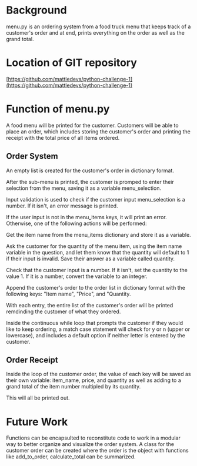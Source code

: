 # Background
menu.py is an ordering system from a food truck menu that keeps track of a customer's order and at end, prints everything on the order as well as the grand total. 

# Location of GIT repository
[https://github.com/mattledevs/python-challenge-1](https://github.com/mattledevs/python-challenge-1)

# Function of menu.py
A food menu will be printed for the customer. Customers will be able to place an order, which includes storing the customer's order and printing the receipt with the total price of all items ordered.

## Order System
An empty list is created for the customer's order in dictionary format.

After the sub-menu is printed, the customer is promped to enter their selection from the menu, saving it as a variable menu_selection.

Input validation is used to check if the customer input menu_selection is a number. If it isn't, an error message is printed.

If the user input is not in the menu_items keys, it will print an error. Otherwise, one of the following actions will be performed:

Get the item name from the menu_items dictionary and store it as a variable.

Ask the customer for the quantity of the menu item, using the item name variable in the question, and let them know that the quantity will default to 1 if their input is invalid. Save their answer as a variable called quantity.

Check that the customer input is a number. If it isn't, set the quantity to the value 1. If it is a number, convert the variable to an integer.

Append the customer's order to the order list in dictionary format with the following keys: "Item name", "Price", and "Quantity.

With each entry, the entire list of the customer's order will be printed remdinding the customer of what they ordered. 

Inside the continuous while loop that prompts the customer if they would like to keep ordering, a match case statement will check for y or n (upper or lowercase), and includes a default option if neither letter is entered by the customer.

## Order Receipt
Inside the loop of the customer order, the value of each key will be saved as their own variable: item_name, price, and quantity as well as adding to a grand total of the item number multipled by its quantity. 

This will all be printed out. 

# Future Work
Functions can be encapsulted to reconstitute code to work in a modular way to better organize and visualize the order system. A class for the customer order can be created where the order is the object with functions like add_to_order, calculate_total can be summarized.  